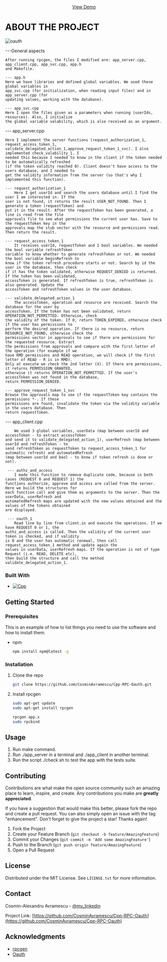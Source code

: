 <!-- PROJECT LOGO -->
<br />
<div align="center">
  <p align="center">
    <br />
    <a href="https://github.com/othneildrew/Best-README-Template">View Demo</a>
  </p>
</div>

<!-- ABOUT THE PROJECT -->
# ABOUT THE PROJECT
![oauth](https://i.imgur.com/8YiiFGq.png)

---General aspects

    After running rpcgen, the files I modified are: app_server.cpp, app_client.cpp, app_svc.cpp, app.h
    and Makefile.

    --- app.h
	Here we have libraries and defined global variables. We used these global variables in 
    app_svc.cpp (for initialization, when reading input files) and in app_server.cpp (for 
    updating values, working with the database).

    --- app_svc.cpp
	Here I open the files given as a parameters when running (userIds, resources). Also, I initialize 
    the global variable valability, which is also received as an argument. 

--- app_server.cpp

	Here I implement the server functions (request_authorization_1, request_access_token_1, 
    validate_delegated_action_1,approve_request_token_1_svc). I also implemented check_valability_1. I 
    needed this because I needed to know in the client if the token needed to be automatically refreshed 
    (if the token validity reached 0). Client doesn't have access to the users database, and I needed to 
    get the validity information from the server (so that's why I implemented this function).
    
    --- request_authorization_1
    	Here I get userId and search the users database until I find the user I am interested in. If the
    user is not found, it returns the result USER_NOT_FOUND. Then I generate a token (requestToken) and 
    put it in the result. After the requestToken has been generated, a line is read from the file 
    approvals file to see what permissions the current user has. Save to the requestToken key in the 
    approvals map the stub vector with the resource and permissions read. Then return the result.

    --- request_access_token_1
        It receives userId, requestToken and 2 bool variables. We needed the bool variable refreshToken 
    variable to know whether to generate refreshToken or not. We needed the bool variable beginRefresh to 
    know if the token refresh procedure starts or not. Search by id the user in the database, then check 
    if it has the token validated, otherwise REQUEST_DENIED is returned. If the token has been validated, 
    accessToken is generated. If refreshToken is true, refreshToken is also generated. Update the 
    accessToken and refreshToken values in the user database.

    --- validate_delegated_action_1
        The accessToken, operation and resource are received. Search the database for the user by 
    accessToken. If the token has not been validated, return OPERATION_NOT_PERMITTED. Otherwise, check 
    the validity of the token. If 0, return TOKEN_EXPIRED, otherwise check if the user has permissions to 
    perform the desired operation. If there is no resource, return RESOURCE_NOT_FOUND, otherwise check the 
    permissions vector in approvals to see if there are permissions for the requested resource. Extract 
    the permissions from approvals and compare with the first letter of the operation (for example if we 
    have RMD permissions and READ operation, we will check if the first letter of READ - R is in RMD). 
    Only at execute we check the 2nd letter (X). If there are permissions, it returns PERMISSION_GRANTED, 
    otherwise it returns OPERATION_NOT_PERMITTED. If the user's accessToken was not found in the database, 
    return PERMISSION_DENIED. 

    --- approve_request_token_1_svc        
	Browse the approvals map to see if the requestToken key contains the permissions *-. If these 
    permissions are found, invalidate the token via the validity variable in the users database. Then 
    return requestToken.

--- app_client.cpp

    	We used 3 global variables, userData (map between userId and accessToken - to extract accessToken 
    and send it to validate_delegated_action_1), userRefresh (map between userId and refreshToken - to 
    send refreshToken as requestToken to request_access_token_1 for automatic refresh) and automatedRefresh
    (map between userId and bool - to know if token refresh is done or not).
    
     --- authz_and_access
        I made this function to remove duplicate code, because in both cases (REQUEST 0 and REQUEST 1) the 
    functions authorize, approve and access are called from the server. Here we build the structures for 
    each function call and give them as arguments to the server. Then the userData, userRefresh and 
    automatedRefresh maps are updated with the new values obtained and the values of the tokens obtained 
    are displayed. 
    
     --- oauth_1
        Read line by line from client.in and execute the operations. If we have REQUEST 0 or 1, the 
    authz_and_access is called. Then the validity of the current user token is checked, and if validity 
    is 0 and the user has automatic renewal, then call request_access_token_1 method and update again the 
    values in userData, userRefresh maps. If the operation is not of type Request (i.e. READ, DELETE etc), 
    then build the structure and call the method validate_delegated_action_1.



### Built With
* [![Cpp][Cpp]][Cpp-url]



<!-- GETTING STARTED -->
## Getting Started

### Prerequisites

This is an example of how to list things you need to use the software and how to install them.
* npm
  ```sh
  npm install npm@latest -g
  ```

### Installation

1. Clone the repo
   ```sh
   git clone https://github.com/CosminAvramescu/Cpp-RPC-Oauth.git
   ```
2. Install rpcgen
   ```sh
   sudo apt-get update
   sudo apt-get install rpcgen

   rpcgen app.x
   sudo rpcbind
   ```


<!-- USAGE EXAMPLES -->
## Usage

1. Run make command.
2. Run ./app_server in a terminal and ./app_client in another terminal. 
3. Run the script ./check.sh to test the app with the tests suite.


<!-- CONTRIBUTING -->
## Contributing

Contributions are what make the open source community such an amazing place to learn, inspire, and create. Any contributions you make are **greatly appreciated**.

If you have a suggestion that would make this better, please fork the repo and create a pull request. You can also simply open an issue with the tag "enhancement".
Don't forget to give the project a star! Thanks again!

1. Fork the Project
2. Create your Feature Branch (`git checkout -b feature/AmazingFeature`)
3. Commit your Changes (`git commit -m 'Add some AmazingFeature'`)
4. Push to the Branch (`git push origin feature/AmazingFeature`)
5. Open a Pull Request


<!-- LICENSE -->
## License

Distributed under the MIT License. See `LICENSE.txt` for more information.



<!-- CONTACT -->
## Contact

Cosmin-Alexandru Avramescu - [@my_linkedin](https://www.linkedin.com/in/cosmin-avramescu/)

Project Link: [https://github.com/CosminAvramescu/Cpp-RPC-Oauth](https://github.com/CosminAvramescu/Cpp-RPC-Oauth)


<!-- ACKNOWLEDGMENTS -->
## Acknowledgments

* [rpcgen](https://docs.oracle.com/cd/E19683-01/816-1435/rpcgenpguide-21470/index.html)
* [Oauth](https://support.smartbear.com/readyapi/docs/requests/auth/types/oauth1/about.html)



<!-- MARKDOWN LINKS & IMAGES -->
<!-- https://www.markdownguide.org/basic-syntax/#reference-style-links -->
[license-shield]: https://img.shields.io/github/license/othneildrew/Best-README-Template.svg?style=for-the-badge
[license-url]: https://github.com/othneildrew/Best-README-Template/blob/master/LICENSE.txt
[linkedin-shield]: https://img.shields.io/badge/-LinkedIn-black.svg?style=for-the-badge&logo=linkedin&colorB=555
[linkedin-url]: https://linkedin.com/in/othneildrew
[product-screenshot]: images/screenshot.png
[Cpp]: https://img.shields.io/badge/-C++-blue?logo=cplusplus
[Cpp-url]: https://isocpp.org/
